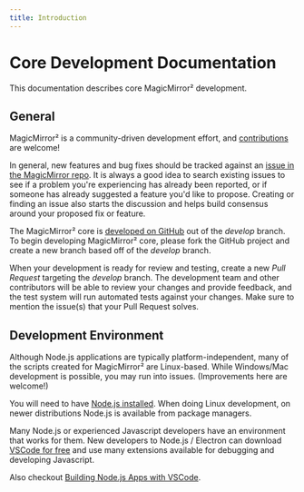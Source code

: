 ```yaml
---
title: Introduction
---
```


# Core Development Documentation

This documentation describes core MagicMirror² development.

## General

MagicMirror² is a community-driven development effort, and [contributions](../about/contributing.md) are
welcome!

In general, new features and bug fixes should be tracked against an [issue in the MagicMirror repo](https://github.com/MichMich/MagicMirror/issues).
It is always a good idea to search existing issues to see if a problem you're experiencing has already been reported,
or if someone has already suggested a feature you'd like to propose. Creating or finding an issue also starts the
discussion and helps build consensus around your proposed fix or feature.

The MagicMirror² core is [developed on GitHub](https://github.com/MichMich/MagicMirror/) out of the
*develop* branch. To begin developing MagicMirror² core, please fork the GitHub project and
create a new branch based off of the *develop* branch.

When your development is ready for review and testing, create a new *Pull Request* targeting the *develop* branch.
The development team and other contributors will be able to review your changes and provide feedback, and
the test system will run automated tests against your changes. Make sure to mention the issue(s) that your Pull
Request solves.

## Development Environment

Although Node.js applications are typically platform-independent, many of the scripts created for MagicMirror² are
Linux-based. While Windows/Mac development is possible, you may run into issues. (Improvements here are welcome!)

You will need to have [Node.js installed](https://nodejs.org/en/download). When doing Linux development, on newer
distributions Node.js is available from package managers.

Many Node.js or experienced Javascript developers have an environment that works for them. New developers
to Node.js / Electron can download [VSCode for free](https://code.visualstudio.com/download) and use many extensions available for debugging and developing Javascript.

Also checkout [Building Node.js Apps with VSCode](https://code.visualstudio.com/docs/nodejs/nodejs-tutorial).
